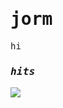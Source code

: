 <samp>
    <h1>jorm</h1>
hi
    
### _hits_
<img src="https://profile-counter.glitch.me/sirjorm/count.svg" />

